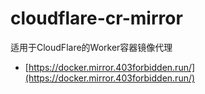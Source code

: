 # cloudflare-cr-mirror

适用于CloudFlare的Worker容器镜像代理

- [https://docker.mirror.403forbidden.run/](https://docker.mirror.403forbidden.run/)
